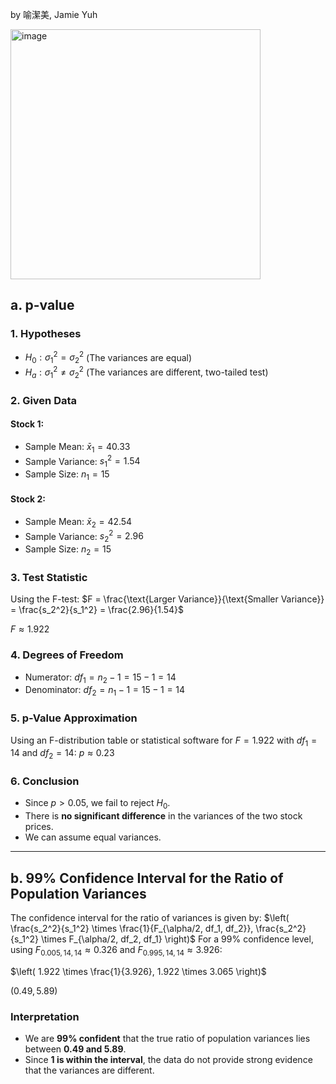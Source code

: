 by 喻潔美, Jamie Yuh

<img width="400" alt="image" src="https://github.com/user-attachments/assets/aa019316-6b54-448d-8d36-f4daf2656f60" />

## a. p-value

### **1. Hypotheses**
- $H_0: \sigma_1^2 = \sigma_2^2$ (The variances are equal)
- $H_a: \sigma_1^2 \neq \sigma_2^2$ (The variances are different, two-tailed test)

### **2. Given Data**
#### Stock 1:
- Sample Mean: $\bar{x}_1 = 40.33$
- Sample Variance: $s_1^2 = 1.54$
- Sample Size: $n_1 = 15$

#### Stock 2:
- Sample Mean: $\bar{x}_2 = 42.54$
- Sample Variance: $s_2^2 = 2.96$
- Sample Size: $n_2 = 15$

### **3. Test Statistic**
Using the F-test:
$F = \frac{\text{Larger Variance}}{\text{Smaller Variance}} = \frac{s_2^2}{s_1^2} = \frac{2.96}{1.54}$

$F \approx 1.922$

### **4. Degrees of Freedom**
- Numerator: $df_1 = n_2 - 1 = 15 - 1 = 14$
- Denominator: $df_2 = n_1 - 1 = 15 - 1 = 14$

### **5. p-Value Approximation**
Using an F-distribution table or statistical software for $F = 1.922$ with $df_1 = 14$ and $df_2 = 14$:
$p \approx 0.23$

### **6. Conclusion**
- Since $p > 0.05$, we fail to reject $H_0$.
- There is **no significant difference** in the variances of the two stock prices.
- We can assume equal variances.

---

## **b. 99% Confidence Interval for the Ratio of Population Variances**
The confidence interval for the ratio of variances is given by:
$\left( \frac{s_2^2}{s_1^2} \times \frac{1}{F_{\alpha/2, df_1, df_2}}, \frac{s_2^2}{s_1^2} \times F_{\alpha/2, df_2, df_1} \right)$
For a 99% confidence level, using $F_{0.005, 14, 14} \approx 0.326$ and $F_{0.995, 14, 14} \approx 3.926$:

$\left( 1.922 \times \frac{1}{3.926}, 1.922 \times 3.065 \right)$

$(0.49, 5.89)$

### **Interpretation**
- We are **99% confident** that the true ratio of population variances lies between **0.49 and 5.89**.
- Since **1 is within the interval**, the data do not provide strong evidence that the variances are different.
